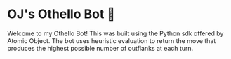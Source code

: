 # OJ's Othello Bot 🤖 

Welcome to my Othello Bot! This was built using the Python sdk offered by Atomic Object. 
The bot uses heuristic evaluation to return the move that produces the highest possible number of outflanks at each turn.
